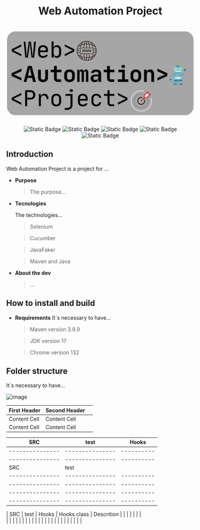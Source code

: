 <div align="center">
  <h1 align="center">
    Web Automation Project
    <br />
    <br />
      <img src="selenium-project/src/test/resources/photo_logo/Web Automation Project.png" alt="Web Automation Project">
    </a>
  </h1>
</div>

<p align="center">
  <img alt="Static Badge" src="https://img.shields.io/badge/Maven-v3.9.9-blue">
  <img alt="Static Badge" src="https://img.shields.io/badge/Java-v17.0.8-800000">
  <img alt="Static Badge" src="https://img.shields.io/badge/Cucumber-7.20.1-a8e4a0">
  <img alt="Static Badge" src="https://img.shields.io/badge/Selenium-4.25.0-568203">
  <img alt="Static Badge" src="https://img.shields.io/badge/Javafaker-1.0.2-5e1914">
</p>

## Introduction
Web Automation Project is a project for ...


- **Purpose**

  > The purpose...


- **Tecnologies**

  The technologies...
  
  > Selenium

  > Cucumber
  
  > JavaFaker
  
  > Maven and Java

- **About the dev**
  > ...


## How to install and build

- **Requirements**
  It`s necessary to have...
  
  > Maven version 3.9.9
  
  > JDK version 17
  
  > Chrome version 132

  
## Folder structure

  It`s necessary to have...
  
  <img width="175" alt="image" src="https://github.com/user-attachments/assets/2e93d6c6-7783-4eab-8ad0-1a259deed426" />
  
| First Header  | Second Header |          |
| ------------- | ------------- |----------|
| Content Cell  | Content Cell  |          |
| Content Cell  | Content Cell  |          |

|      SRC      |    test       |   Hooks  |
|---------------|---------------|----------|
|---------------|---------------|----------|
|---------------|---------------|----------|
|      SRC      |    test       |          |
|---------------|---------------|----------|
|---------------|---------------|----------|
|---------------|---------------|----------|
|---------------|---------------|----------|

| SRC | test | Hooks | Hooks.class | Descrition |
|     |      |       |             |            |   
|              |  |  |
|  |  |  |
|  |  |  |
|  |  |  |
|  |  |  |
|  |  |  |



